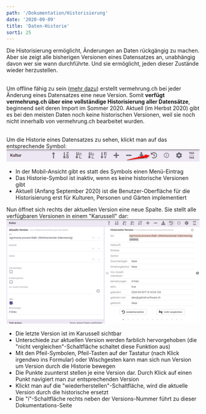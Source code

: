 ```yaml
---
path: '/Dokumentation/Historisierung'
date: '2020-09-09'
title: 'Daten-Historie'
sort1: 25
---
```


Die Historisierung ermöglicht, Änderungen an Daten rückgängig zu machen. Aber sie zeigt alle bisherigen Versionen eines Datensatzes an, unabhängig davon wer sie wann durchführte. Und sie ermöglicht, jeden dieser Zustände wieder herzustellen.<br/><br/>

Um offline fähig zu sein ([mehr dazu](../offline-wie)) erstellt vermehrung.ch bei jeder Änderung eines Datensatzes eine neue Version. Somit **verfügt vermehrung.ch über eine vollständige Historisierung aller Datensätze**, beginnend seit deren Import im Sommer 2020. Aktuell (im Herbst 2020) gibt es bei den meisten Daten noch keine historischen Versionen, weil sie noch nicht innerhalb von vermehrung.ch bearbeitet wurden.<br/><br/>

Um die Historie eines Datensatzes zu sehen, klickt man auf das entsprechende Symbol:<br/>
![Symbol](001_button.png)

- In der Mobil-Ansicht gibt es statt des Symbols einen Menü-Eintrag
- Das Historie-Symbol ist inaktiv, wenn es keine historische Versionen gibt
- Aktuell (Anfang September 2020) ist die Benutzer-Oberfläche für die Historisierung erst für Kulturen, Personen und Gärten implementiert

Nun öffnet sich rechts der aktuellen Version eine neue Spalte. Sie stellt alle verfügbaren Versionen in einem "Karussell" dar:<br/>
![Version](002_version.png)<br/>

- Die letzte Version ist im Karussell sichtbar
- Unterschiede zur aktuellen Version werden farblich hervorgehoben (die "nicht vergleichen"-Schaltfläche schaltet diese Funktion aus)
- Mit den Pfeil-Symbolen, Pfeil-Tasten auf der Tastatur (nach Klick irgendwo ins Formular) oder Wischgesten kann man sich nun Version um Version durch die Historie bewegen
- Die Punkte zuunterst stellen je eine Version dar. Durch Klick auf einen Punkt navigiert man zur entsprechenden Version
- Klickt man auf die "wiederherstellen"-Schaltfläche, wird die aktuelle Version durch die historische ersetzt
- Die "i"-Schaltfläche rechts neben der Versions-Nummer führt zu dieser Dokumentations-Seite
